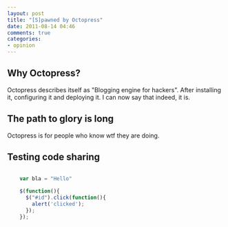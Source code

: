 ```yaml
---
layout: post
title: "[S]pawned by Octopress"
date: 2011-08-14 04:46
comments: true
categories:
- opinion
---
```


## Why Octopress?

Octopress describes itself as "Blogging engine for hackers".
After installing it, configuring it and deploying it. I can now say that indeed, it is.

## The path to glory is long

Octopress is for people who know wtf they are doing.

## Testing code sharing

``` javascript

    var bla = "Hello"

    $(function(){
      $("#id").click(function(){
        alert('clicked');
      });
    });

```
